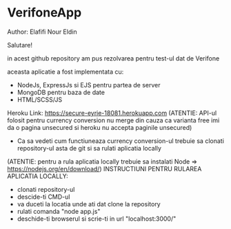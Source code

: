 # VerifoneApp

Author: Elafifi Nour Eldin

Salutare!

in acest github repository am pus rezolvarea pentru test-ul dat de Verifone

aceasta aplicatie a fost implementata cu:
- NodeJs, ExpressJs si EJS pentru partea de server
- MongoDB pentru baza de date
- HTML/SCSS/JS


Heroku Link: https://secure-eyrie-18081.herokuapp.com
(ATENTIE: API-ul folosit pentru currency conversion nu merge din cauza ca varianta free imi da o pagina unsecured si heroku nu accepta paginile unsecured)

- Ca sa vedeti cum functiuneaza currency conversion-ul trebuie sa clonati repository-ul asta de git si sa rulati aplicatia locally

(ATENTIE: pentru a rula aplicatia locally trebuie sa instalati Node => https://nodejs.org/en/download/)
INSTRUCTIUNI PENTRU RULAREA APLICATIA LOCALLY:
  - clonati repository-ul
  - descide-ti CMD-ul
  - va duceti la locatia unde ati dat clone la repository
  - rulati comanda "node app.js"
  - deschide-ti browserul si scrie-ti in url "localhost:3000/"
